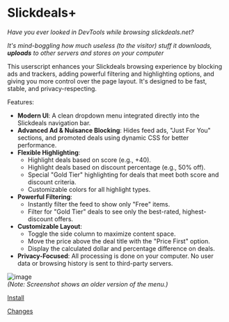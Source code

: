 # Slickdeals+

*Have you ever looked in DevTools while browsing slickdeals.net?*

*It's mind-boggling how much useless (to the visitor) stuff it downloads, __uploads__ to other servers and stores on your computer*

This userscript enhances your Slickdeals browsing experience by blocking ads and trackers, adding powerful filtering and highlighting options, and giving you more control over the page layout. It's designed to be fast, stable, and privacy-respecting.

Features:
- **Modern UI**: A clean dropdown menu integrated directly into the Slickdeals navigation bar.
- **Advanced Ad & Nuisance Blocking**: Hides feed ads, "Just For You" sections, and promoted deals using dynamic CSS for better performance.
- **Flexible Highlighting**:
    - Highlight deals based on score (e.g., +40).
    - Highlight deals based on discount percentage (e.g., 50% off).
    - Special "Gold Tier" highlighting for deals that meet both score and discount criteria.
    - Customizable colors for all highlight types.
- **Powerful Filtering**:
    - Instantly filter the feed to show only "Free" items.
    - Filter for "Gold Tier" deals to see only the best-rated, highest-discount offers.
- **Customizable Layout**:
    - Toggle the side column to maximize content space.
    - Move the price above the deal title with the "Price First" option.
    - Display the calculated dollar and percentage difference on deals.
- **Privacy-Focused**: All processing is done on your computer. No user data or browsing history is sent to third-party servers.

![image](https://github.com/vanowm/slickdealsPlus/assets/511517/328a7870-9e85-4e24-8fd4-ca3c328c248a)  
*(Note: Screenshot shows an older version of the menu.)*

[Install](https://greasyfork.org/en/scripts/474545-slickdeals)

[Changes](https://vanowm.github.io/slickdealsPlus/CHANGES.html)

